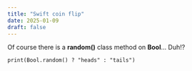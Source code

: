 ```yaml
---
title: "Swift coin flip"
date: 2025-01-09
draft: false
---
```


Of course there is a **random()** class method on **Bool**... Duh!?
```
print(Bool.random() ? "heads" : "tails")
```